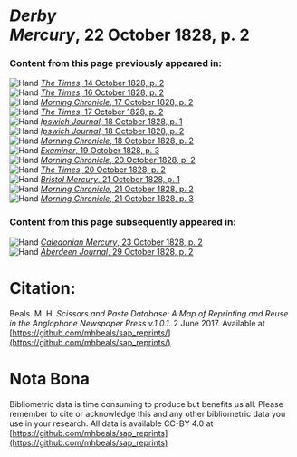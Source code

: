 # *Derby Mercury*, 22 October 1828, p. 2  
  
### Content from this page previously appeared in:  
![Hand](http://scissorsandpaste.net/wp-content/uploads/2017/06/smallhandpointer.png) [*The Times*, 14 October 1828, p. 2](https://mhbeals.github.io/sap_html/The-Times/The-Times-14-October-1828-p-2)  
![Hand](http://scissorsandpaste.net/wp-content/uploads/2017/06/smallhandpointer.png) [*The Times*, 16 October 1828, p. 2](https://mhbeals.github.io/sap_html/The-Times/The-Times-16-October-1828-p-2)  
![Hand](http://scissorsandpaste.net/wp-content/uploads/2017/06/smallhandpointer.png) [*Morning Chronicle*, 17 October 1828, p. 2](https://mhbeals.github.io/sap_html/Morning-Chronicle/Morning-Chronicle-17-October-1828-p-2)  
![Hand](http://scissorsandpaste.net/wp-content/uploads/2017/06/smallhandpointer.png) [*The Times*, 17 October 1828, p. 2](https://mhbeals.github.io/sap_html/The-Times/The-Times-17-October-1828-p-2)  
![Hand](http://scissorsandpaste.net/wp-content/uploads/2017/06/smallhandpointer.png) [*Ipswich Journal*, 18 October 1828, p. 1](https://mhbeals.github.io/sap_html/Ipswich-Journal/Ipswich-Journal-18-October-1828-p-1)  
![Hand](http://scissorsandpaste.net/wp-content/uploads/2017/06/smallhandpointer.png) [*Ipswich Journal*, 18 October 1828, p. 2](https://mhbeals.github.io/sap_html/Ipswich-Journal/Ipswich-Journal-18-October-1828-p-2)  
![Hand](http://scissorsandpaste.net/wp-content/uploads/2017/06/smallhandpointer.png) [*Morning Chronicle*, 18 October 1828, p. 2](https://mhbeals.github.io/sap_html/Morning-Chronicle/Morning-Chronicle-18-October-1828-p-2)  
![Hand](http://scissorsandpaste.net/wp-content/uploads/2017/06/smallhandpointer.png) [*Examiner*, 19 October 1828, p. 3](https://mhbeals.github.io/sap_html/Examiner/Examiner-19-October-1828-p-3)  
![Hand](http://scissorsandpaste.net/wp-content/uploads/2017/06/smallhandpointer.png) [*Morning Chronicle*, 20 October 1828, p. 2](https://mhbeals.github.io/sap_html/Morning-Chronicle/Morning-Chronicle-20-October-1828-p-2)  
![Hand](http://scissorsandpaste.net/wp-content/uploads/2017/06/smallhandpointer.png) [*The Times*, 20 October 1828, p. 2](https://mhbeals.github.io/sap_html/The-Times/The-Times-20-October-1828-p-2)  
![Hand](http://scissorsandpaste.net/wp-content/uploads/2017/06/smallhandpointer.png) [*Bristol Mercury*, 21 October 1828, p. 1](https://mhbeals.github.io/sap_html/Bristol-Mercury/Bristol-Mercury-21-October-1828-p-1)  
![Hand](http://scissorsandpaste.net/wp-content/uploads/2017/06/smallhandpointer.png) [*Morning Chronicle*, 21 October 1828, p. 2](https://mhbeals.github.io/sap_html/Morning-Chronicle/Morning-Chronicle-21-October-1828-p-2)  
![Hand](http://scissorsandpaste.net/wp-content/uploads/2017/06/smallhandpointer.png) [*Morning Chronicle*, 21 October 1828, p. 3](https://mhbeals.github.io/sap_html/Morning-Chronicle/Morning-Chronicle-21-October-1828-p-3)  
  
### Content from this page subsequently appeared in:  
![Hand](http://scissorsandpaste.net/wp-content/uploads/2017/06/smallhandpointer.png) [*Caledonian Mercury*, 23 October 1828, p. 2](https://mhbeals.github.io/sap_html/Caledonian-Mercury/Caledonian-Mercury-23-October-1828-p-2)  
![Hand](http://scissorsandpaste.net/wp-content/uploads/2017/06/smallhandpointer.png) [*Aberdeen Journal*, 29 October 1828, p. 2](https://mhbeals.github.io/sap_html/Aberdeen-Journal/Aberdeen-Journal-29-October-1828-p-2)  


# Citation: 

Beals. M. H. *Scissors and Paste Database: A Map of Reprinting and Reuse in the Anglophone Newspaper Press v.1.0.1.* 2 June 2017. Available at [https://github.com/mhbeals/sap_reprints/](https://github.com/mhbeals/sap_reprints/). 

# Nota Bona

Bibliometric data is time consuming to produce but benefits us all. Please remember to cite or acknowledge this and any other bibliometric data you use in your research. All data is available CC-BY 4.0 at [https://github.com/mhbeals/sap_reprints](https://github.com/mhbeals/sap_reprints)